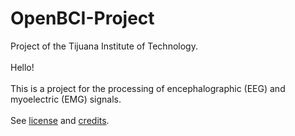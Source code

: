 # OpenBCI-Project
Project of the Tijuana Institute of Technology. <br><br>
Hello! <br><br>
This is a project for the processing of encephalographic (EEG) and myoelectric (EMG) signals.<br><br>
See <a href="https://github.com/0xAlejandro/OpenBCI-Project/blob/master/LICENSE.md">license</a> and <a href="https://github.com/0xAlejandro/OpenBCI-Project/blob/master/CREDITS.md">credits</a>. 